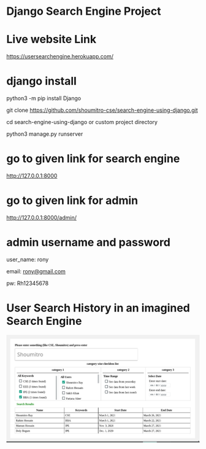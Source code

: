 # Django Search Engine Project


# Live website Link
https://usersearchengine.herokuapp.com/


# django install
 python3 -m pip install Django

 git clone https://github.com/shoumitro-cse/search-engine-using-django.git

 cd search-engine-using-django or custom project directory
 
 python3 manage.py runserver

 # go to given link for search engine
 http://127.0.0.1:8000

 # go to given link for admin
 http://127.0.0.1:8000/admin/
 
 # admin username and password
 user_name: rony
 
 email: rony@gmail.com
 
 pw: Rh12345678


 # User Search History in an imagined Search Engine
![Search Engine Home Page Image](https://github.com/shoumitro-cse/search-engine-using-django/blob/main/search_engine.png?raw=true)
